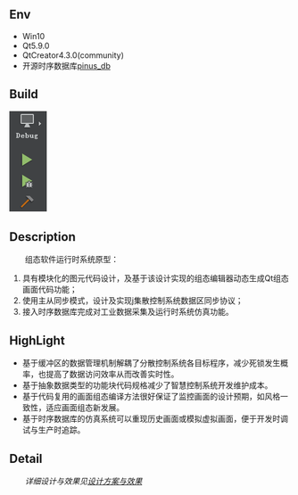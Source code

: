 ## Env
- Win10
- Qt5.9.0
- QtCreator4.3.0(community)
- 开源时序数据库[pinus_db](http://www.pinusdb.cn/)

## Build
![在这里插入图片描述](./设计方案与效果/imgs/qt_build.png)
## Description
&emsp;&emsp;组态软件运行时系统原型： 
1. 具有模块化的图元代码设计，及基于该设计实现的组态编辑器动态生成Qt组态画面代码功能；
2. 使用主从同步模式，设计及实现j集散控制系统数据区同步协议；
3. 接入时序数据库完成对工业数据采集及运行时系统仿真功能。

## HighLight
- 基于缓冲区的数据管理机制解耦了分散控制系统各目标程序，减少死锁发生概率，也提高了数据访问效率从而改善实时性。
- 基于抽象数据类型的功能块代码规格减少了智慧控制系统开发维护成本。
- 基于代码复用的画面组态编译方法很好保证了监控画面的设计预期，如风格一致性，适应画面组态新发展。
- 基于时序数据库的仿真系统可以重现历史画面或模拟虚拟画面，便于开发时调试与生产时追踪。

## Detail
&emsp;&emsp;*详细设计与效果见[设计方案与效果](./设计方案与效果/README.md)*



